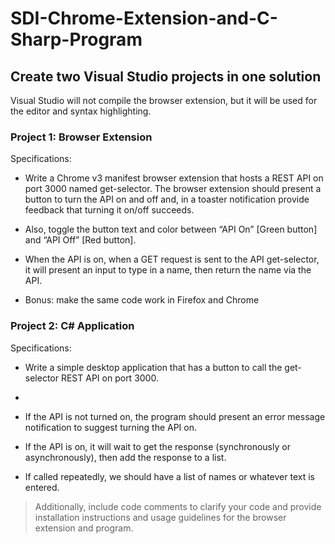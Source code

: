 # SDI-Chrome-Extension-and-C-Sharp-Program

## Create two Visual Studio projects in one solution

Visual Studio will not compile the browser extension, but it will be used for the editor and syntax highlighting. 

### Project 1: Browser Extension

Specifications:
- Write a Chrome v3 manifest browser extension that hosts a REST API on port 3000 named get-selector. 
The browser extension should present a button to turn the API on and off and, in a toaster notification provide feedback that turning it on/off succeeds. 

- Also, toggle the button text and color between “API On” [Green button] and “API Off” [Red button]. 

- When the API is on, when a GET request is sent to the API get-selector, it will present an input to type in a name, then return the name via the API. 

- Bonus: make the same code work in Firefox and Chrome 

### Project 2: C# Application
Specifications:

- Write a simple desktop application that has a button to call the get-selector REST API on port 3000. 
- 
- If the API is not turned on, the program should present an error message notification to suggest turning the API on. 

- If the API is on, it will wait to get the response (synchronously or asynchronously), then add the response to a list.

- If called repeatedly, we should have a list of names or whatever text is entered.



> Additionally, include code comments to clarify your code and provide installation instructions and usage guidelines for the browser extension and program.
